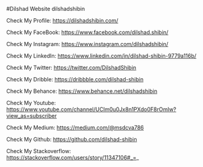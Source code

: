 #Dilshad Website
dilshadshibin

Check My Profile:  https://dilshadshibin.com/

Check My FaceBook: https://www.facebook.com/dilshad.shibin/

Check My Instagram: https://www.instagram.com/dilshadshibin/

Check My LinkedIn: https://www.linkedin.com/in/dilshad-shibin-9779a116b/

Check My Twitter: https://twitter.com/DilshadShibin

Check My Dribble: https://dribbble.com/dilshad-shibin

Check My Behance: https://www.behance.net/dilshadshibin

Check My Youtube: https://www.youtube.com/channel/UCIm0u0Jx8n1PXdo0F8rOmIw?view_as=subscriber

Check My Medium: https://medium.com/@msdcva786

Check My Github: https://github.com/dilshad-shibin

Check My Stackoverflow: https://stackoverflow.com/users/story/11347106#_=_
